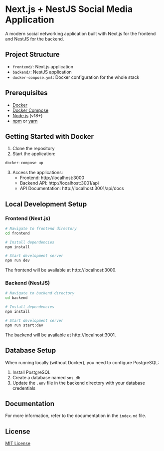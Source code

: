 # Next.js + NestJS Social Media Application

A modern social networking application built with Next.js for the frontend and NestJS for the backend.

## Project Structure

- `frontend/`: Next.js application
- `backend/`: NestJS application
- `docker-compose.yml`: Docker configuration for the whole stack

## Prerequisites

- [Docker](https://www.docker.com/)
- [Docker Compose](https://docs.docker.com/compose/)
- [Node.js](https://nodejs.org/) (v18+)
- [npm](https://www.npmjs.com/) or [yarn](https://yarnpkg.com/)

## Getting Started with Docker

1. Clone the repository
2. Start the application:

```bash
docker-compose up
```

3. Access the applications:
   - Frontend: http://localhost:3000
   - Backend API: http://localhost:3001/api
   - API Documentation: http://localhost:3001/api/docs

## Local Development Setup

### Frontend (Next.js)

```bash
# Navigate to frontend directory
cd frontend

# Install dependencies
npm install

# Start development server
npm run dev
```

The frontend will be available at http://localhost:3000.

### Backend (NestJS)

```bash
# Navigate to backend directory
cd backend

# Install dependencies
npm install

# Start development server
npm run start:dev
```

The backend will be available at http://localhost:3001.

## Database Setup

When running locally (without Docker), you need to configure PostgreSQL:

1. Install PostgreSQL
2. Create a database named `sns_db`
3. Update the `.env` file in the backend directory with your database credentials

## Documentation

For more information, refer to the documentation in the `index.md` file.

## License

[MIT License](LICENSE)
